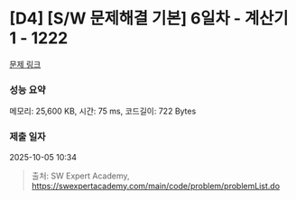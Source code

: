 # [D4] [S/W 문제해결 기본] 6일차 - 계산기1 - 1222 

[문제 링크](https://swexpertacademy.com/main/code/problem/problemDetail.do?contestProbId=AV14mbSaAEwCFAYD) 

### 성능 요약

메모리: 25,600 KB, 시간: 75 ms, 코드길이: 722 Bytes

### 제출 일자

2025-10-05 10:34



> 출처: SW Expert Academy, https://swexpertacademy.com/main/code/problem/problemList.do